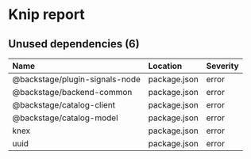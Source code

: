 # Knip report

## Unused dependencies (6)

| Name                           | Location     | Severity |
| :----------------------------- | :----------- | :------- |
| @backstage/plugin-signals-node | package.json | error    |
| @backstage/backend-common      | package.json | error    |
| @backstage/catalog-client      | package.json | error    |
| @backstage/catalog-model       | package.json | error    |
| knex                           | package.json | error    |
| uuid                           | package.json | error    |

